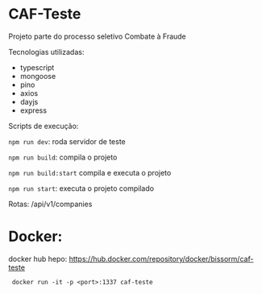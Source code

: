 # CAF-Teste
Projeto parte do processo seletivo Combate à Fraude

Tecnologias utilizadas:
  * typescript
  * mongoose
  * pino
  * axios
  * dayjs
  * express
  
Scripts de execução:

```npm run dev```: roda servidor de teste

```npm run build```: compila o projeto

```npm run build:start``` compila e executa o projeto

```npm run start```: executa o projeto compilado


Rotas: /api/v1/companies

# Docker:

docker hub hepo: https://hub.docker.com/repository/docker/bissorm/caf-teste

``` docker run -it -p <port>:1337 caf-teste```
